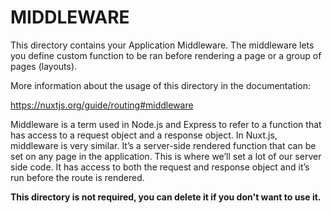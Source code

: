 # MIDDLEWARE

This directory contains your Application Middleware.
The middleware lets you define custom function to be ran before rendering a page or a group of pages (layouts).

More information about the usage of this directory in the documentation:

https://nuxtjs.org/guide/routing#middleware

Middleware is a term used in Node.js and Express to refer to a function that has access to a request object and a response object. In Nuxt.js, middleware is very similar. It’s a server-side rendered function that can be set on any page in the application. This is where we’ll set a lot of our server side code. It has access to both the request and response object and it’s run before the route is rendered.

**This directory is not required, you can delete it if you don't want to use it.**

